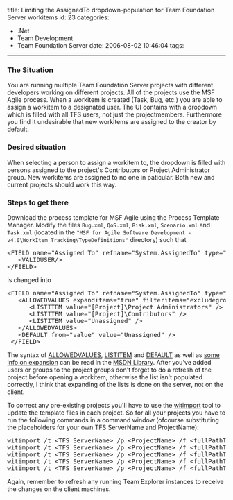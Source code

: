 title: Limiting the AssignedTo dropdown-population for Team Foundation Server workitems
id: 23
categories:
  - .Net
  - Team Development
  - Team Foundation Server
date: 2006-08-02 10:46:04
tags:
---

### The Situation

You are running multiple Team Foundation Server projects with different developers working on different projects. All of the projects use the MSF Agile process. When a workitem is created (Task, Bug, etc.) you are able to assign a workitem to a designated user. The UI contains with a dropdown which is filled with all TFS users, not just the projectmembers. Furthermore you find it undesirable that new workitems are assigned to the creator by default.

### Desired situation

When selecting a person to assign a workitem to, the dropdown is filled with persons assigned to the project's Contributors or Project Administrator group. New workitems are assigned to no one in paticular. Both new and current projects should work this way.

### Steps to get there

Download the process template for MSF Agile using the Process Template Manager.
Modify the files `Bug.xml`, `QoS.xml`, `Risk.xml`, `Scenario.xml` and `Task.xml` (located in the `"MSF for Agile Software Development - v4.0\WorkItem Tracking\TypeDefinitions"` directory) such that
<pre class="brush: xml">&lt;FIELD name="Assigned To" refname="System.AssignedTo" type="String"&gt;
   &lt;VALIDUSER/&gt;
&lt;/FIELD&gt;</pre>
is changed into
<pre class="brush: xml">&lt;FIELD name="Assigned To" refname="System.AssignedTo" type="String"&gt;
   &lt;ALLOWEDVALUES expanditems="true" filteritems="excludegroups"&gt;
      &lt;LISTITEM value="[Project]\Project Administrators" /&gt;
      &lt;LISTITEM value="[Project]\Contributors" /&gt;
      &lt;LISTITEM value="Unassigned" /&gt;
   &lt;/ALLOWEDVALUES&gt;
   &lt;DEFAULT from="value" value="Unassigned" /&gt;
 &lt;/FIELD&gt;</pre>
The syntax of [ALLOWEDVALUES](http://msdn2.microsoft.com/en-us/library/aa337646.aspx), [LISTITEM](http://msdn2.microsoft.com/en-us/library/ms194974.aspx) and [DEFAULT](http://msdn2.microsoft.com/en-us/library/aa337630.aspx) as well as [some info on expansion](http://msdn2.microsoft.com/en-us/library/ms194969.aspx) can be read in the [MSDN Library](http://msdn2.microsoft.com/en-us/library/default.aspx). After you've added users or groups to the project groups don't forget to do a refresh of the project before opening a workitem, otherwise the list isn't populated correctly, I think that expanding of the lists is done on the server, not on the client.

To correct any pre-existing projects you'll have to use the [witimport](http://msdn2.microsoft.com/en-US/library/ms253163.aspx) tool to update the template files in each project. So for all your projects you have to run the following commands in a command window (ofcourse substituting the placeholders for your own TFS ServerName and ProjectName):
<pre class="brush: shell">witimport /t &lt;TFS ServerName&gt; /p &lt;ProjectName&gt; /f &lt;fullPathToModifiedFile&gt;\Bug.xml
witimport /t &lt;TFS ServerName&gt; /p &lt;ProjectName&gt; /f &lt;fullPathToModifiedFile&gt;\QoS.xml
witimport /t &lt;TFS ServerName&gt; /p &lt;ProjectName&gt; /f &lt;fullPathToModifiedFile&gt;\Risk.xml
witimport /t &lt;TFS ServerName&gt; /p &lt;ProjectName&gt; /f &lt;fullPathToModifiedFile&gt;\Scenario.xml
witimport /t &lt;TFS ServerName&gt; /p &lt;ProjectName&gt; /f &lt;fullPathToModifiedFile&gt;\Task.xml</pre>
Again, remember to refresh any running Team Explorer instances to receive the changes on the client machines.